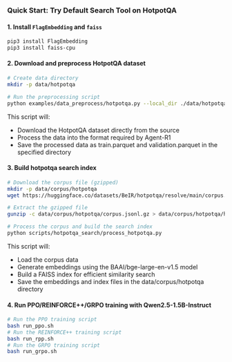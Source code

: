 ### Quick Start: Try Default Search Tool on HotpotQA
#### 1. Install `FlagEmbedding` and `faiss`
```bash
pip3 install FlagEmbedding
pip3 install faiss-cpu
```

#### 2. Download and preprocess HotpotQA dataset
```bash
# Create data directory
mkdir -p data/hotpotqa

# Run the preprocessing script
python examples/data_preprocess/hotpotqa.py --local_dir ./data/hotpotqa
```

This script will:
- Download the HotpotQA dataset directly from the source
- Process the data into the format required by Agent-R1
- Save the processed data as train.parquet and validation.parquet in the specified directory

#### 3. Build hotpotqa search index
```bash
# Download the corpus file (gzipped)
mkdir -p data/corpus/hotpotqa
wget https://huggingface.co/datasets/BeIR/hotpotqa/resolve/main/corpus.jsonl.gz -O data/corpus/hotpotqa/corpus.jsonl.gz

# Extract the gzipped file
gunzip -c data/corpus/hotpotqa/corpus.jsonl.gz > data/corpus/hotpotqa/hpqa_corpus.jsonl

# Process the corpus and build the search index
python scripts/hotpotqa_search/process_hotpotqa.py
```

This script will:
- Load the corpus data
- Generate embeddings using the BAAI/bge-large-en-v1.5 model
- Build a FAISS index for efficient similarity search
- Save the embeddings and index files in the data/corpus/hotpotqa directory

#### 4. Run PPO/REINFORCE++/GRPO training with Qwen2.5-1.5B-Instruct
```bash
# Run the PPO training script
bash run_ppo.sh
# Run the REINFORCE++ training script
bash run_rpp.sh
# Run the GRPO training script
bash run_grpo.sh
```